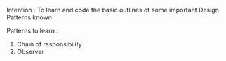 Intention : To learn and code the basic outlines of some important Design Patterns known.

Patterns to learn :
1. Chain of responsibility
2. Observer
